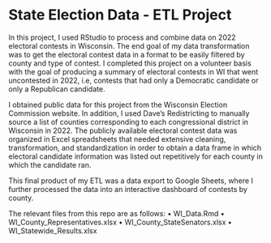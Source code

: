 # State Election Data - ETL Project

In this project, I used RStudio to process and combine data on 2022 electoral contests in Wisconsin. The end goal of my data transformation was to get the electoral contest data in a format to be easily filtered by county and type of contest. I completed this project on a volunteer basis with the goal of producing a summary of electoral contests in WI that went uncontested in 2022, i.e, contests that had only a Democratic candidate or only a Republican candidate. 

I obtained public data for this project from the Wisconsin Election Commission website. In addition, I used Dave’s Redistricting to manually source a list of counties corresponding to each congressional district in Wisconsin in 2022. The publicly available electoral contest data was organized in Excel spreadsheets that needed extensive cleaning, transformation, and standardization in order to obtain a data frame in which electoral candidate information was listed out repetitively for each county in which the candidate ran.

This final product of my ETL was a data export to Google Sheets, where I further processed the data into an interactive dashboard of contests by county.

The relevant files from this repo are as follows: 
•	WI_Data.Rmd
•	WI_County_Representatives.xlsx
•	WI_County_StateSenators.xlsx
•	WI_Statewide_Results.xlsx

